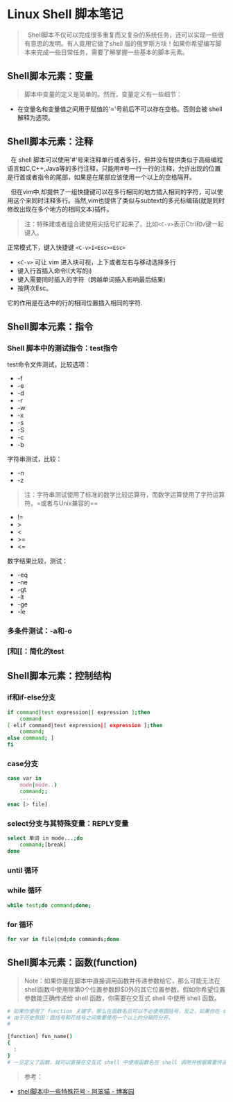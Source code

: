 # Linux Shell 脚本笔记

> &nbsp;&nbsp;Shell脚本不仅可以完成很多重复而又复杂的系统任务，还可以实现一些很有意思的发明。有人竟用它做了shell 版的俄罗斯方块！如果你希望编写脚本来完成一些日常任务，需要了解掌握一些基本的脚本元素。

## Shell脚本元素：变量 ######

> 脚本中变量的定义是简单的。然而，变量定义有一些细节：

+ 在变量名和变量值之间用于赋值的'='号前后不可以存在空格。否则会被 shell 解释为选项。


## Shell脚本元素：注释 ##########

&nbsp;&nbsp;在 shell 脚本可以使用'#'号来注释单行或者多行，但并没有提供类似于高级编程语言如C,C++,Java等的多行注释，只能用#号一行一行的注释，允许出现的位置是行首或者指令的尾部，如果是在尾部应该使用一个以上的空格隔开。

&nbsp;&nbsp;但在vim中,却提供了一组快捷键可以在多行相同的地方插入相同的字符，可以使用这个来同时注释多行。当然,vim也提供了类似与subtext的多光标编辑(就是同时修改出现在多个地方的相同文本)插件。

> 注：特殊建或者组合建使用尖括号扩起来了。比如`<C-v>`表示Ctrl和v键一起键入。

正常模式下，键入快捷键 `<C-v>I<Esc><Esc>`

+ `<C-v>` 可让 vim 进入块可视，上下或者左右与移动选择多行
+ 键入行首插入命令I(大写的i)
+ 键入需要同时插入的字符（跨越单词插入影响最后结果)
+ 按两次Esc。  

它的作用是在选中的行的相同位置插入相同的字符.

## Shell脚本元素：指令 ##########


### Shell 脚本中的测试指令：test指令 ##########


test命令文件测试，比较选项：

+ -f
+ -e
+ -d
+ -r
+ -w
+ -x
+ -s
+ -S
+ -c
+ -b

字符串测试，比较：

+ -n
+ -z

> 注：字符串测试使用了标准的数学比较运算符，而数学运算使用了字符运算符。=或者与Unix兼容的==

+ !=
+ \>
+ <
+ \>=
+ <=

数字结果比较，测试：

+ -eq
+ -ne
+ -gt
+ -lt
+ -ge
+ -le

### 多条件测试：-a和-o ######

### [和[[：简化的test ########



## Shell脚本元素：控制结构 ##########

### if和if-else分支

```Bash
if command|test expression|[ expression ];then 
	command
[ elif command|test expression|[ expression ];then
	command;
else command; ]
fi
```

### case分支

```Bash
case var in
	mode|mode..)
	command;;
	.....
esac [> file]
```

### select分支与其特殊变量：REPLY变量

```Bash
select 单词 in mode...;do
	command;[break]
done
```

### until 循环

### while 循环

```Bash
while test;do command;done;
```

### for 循环

```Bash
for var in file|cmd;do commands;done
```

## Shell脚本元素：函数(function) ##########

> Note：如果你是在脚本中直接调用函数并传递参数给它，那么可能无法在shell函数中使用除第0个位置参数即$0外的其它位置参数。假如你希望位置参数能正确传递给 shell 函数，你需要在交互式 shell 中使用 shell 函数。


```Bash
# 如果你使用了 function 关键字，那么在函数名后可以不必使用圆括号，反之，如果你在 shell 函数后添加了圆括号，则可以不必添加 function 关键字。
# 由于历史原因：圆括号和花括号之间需要使用一个以上的分隔符分开。
# 

[function] fun_name()
{
  :
}
# 一旦定义了函数，就可以直接在交互式 shell 中使用函数名在 shell 调用并根据需要传递参数。假如你希望它在所有的地方都可以使用，那需要使用`export -f`将它导出。
```


> 参考：

+ [shell脚本中一些特殊符号 - 阿笨猫 - 博客园](http://www.cnblogs.com/xuxm2007/archive/2011/10/20/2218846.html)

